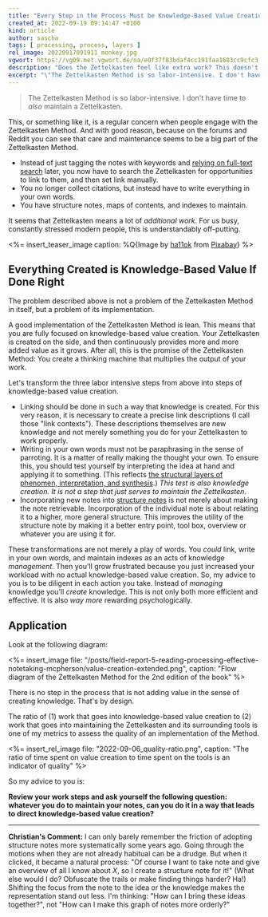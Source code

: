```yaml
---
title: "Every Step in the Process Must be Knowledge-Based Value Creation"
created_at: 2022-09-19 09:14:47 +0100
kind: article
author: sascha
tags: [ processing, process, layers ]
rel_image: 20220917091911_monkey.jpg
vgwort: https://vg09.met.vgwort.de/na/e0f37f83bdaf4cc191faa1683cc9cfc3
description: "Does the Zettelkasten feel like extra work? This doesn't have to be so."
excerpt: "\"The Zettelkasten Method is so labor-intensive. I don't have time to <i>also</i> maintain a Zettelkasten.\" -- This, or something like it, is a regular concern when people engage with the Zettelkasten Method. And with good reason, because on the forums and Reddit you can see that care and maintenance seems to be a big part of the Zettelkasten Method. That's a problem of the implementation."
---
```


> The Zettelkasten Method is so labor-intensive. I don't have time to *also* maintain a Zettelkasten.

This, or something like it, is a regular concern when people engage with the Zettelkasten Method. And with good reason, because on the forums and Reddit you can see that care and maintenance seems to be a big part of the Zettelkasten Method.

- Instead of just tagging the notes with keywords and [relying on full-text search](https://zettelkasten.de/posts/search-alone-is-not-enough/) later, you now have to search the Zettelkasten for opportunities to link to them, and then set link manually.
- You no longer collect citations, but instead have to write everything in your own words.
- You have structure notes, maps of contents, and indexes to maintain.

It seems that Zettelkasten means a lot of *additional work*. For us busy, constantly stressed modern people, this is understandably off-putting.

<%= insert_teaser_image caption: %Q{Image by <a href="https://pixabay.com/users/ha11ok-1785462/">ha11ok</a> from <a href="https://pixabay.com/">Pixabay</a>} %>

## Everything Created is Knowledge-Based Value If Done Right

The problem described above is not a problem of the Zettelkasten Method in itself, but a problem of its implementation.

A good implementation of the Zettelkasten Method is lean. This means that you are fully focused on knowledge-based value creation. Your Zettelkasten is created on the side, and then continuously provides more and more added value as it grows. After all, this is the promise of the Zettelkasten Method: You create a thinking machine that multiplies the output of your work.

Let's transform the three labor intensive steps from above into steps of knowledge-based value creation.

- Linking should be done in such a way that knowledge is created. For this very reason, it is necessary to create a precise link descriptions (I call those "link contexts"). These descriptions themselves are new knowledge and not merely something you do for your Zettelkasten to work properly.
- Writing in your own words must not be paraphrasing in the sense of parroting. It is a matter of really making the thought your own. To ensure this, you should test yourself by interpreting the idea at hand and applying it to something. (This reflects [the structural layers of phenomen, interpretation, and synthesis](https://zettelkasten.de/posts/layers-of-evidence/).) *This test is also knowledge creation. It is not a step that just serves to maintain the Zettelkasten.*
- Incorporating new notes into [structure notes](https://zettelkasten.de/introduction/#structure-notes) is not merely about making the note retrievable. Incorporation of the individual note is about relating it to a higher, more general structure. This improves the utility of the structure note by making it a better entry point, tool box, overview or whatever you are using it for.

These transformations are not merely a play of words. You *could* link, write in your own words, and maintain indexes as an acts of knowledge *management*. Then you'll grow frustrated because you just increased your workload with no actual knowledge-based value creation. So, my advice to you is to be diligent in each action you take. Instead of *managing* knowledge you'll *create* knowledge. This is not only both more efficient and effective. It is also *way more* rewarding psychologically.

## Application

Look at the following diagram:

<%= insert_image file: "/posts/field-report-5-reading-processing-effective-notetaking-mcpherson/value-creation-extended.png", caption:
"Flow diagram of the Zettelkasten Method for the 2nd edition of the book" %>

There is no step in the process that is not adding value in the sense of creating knowledge. That's by design.

The ratio of (1) work that goes into knowledge-based value creation to (2) work that goes into maintaining the Zettelkasten and its surrounding tools is one of my metrics to assess the quality of an implementation of the Method.

<%= insert_rel_image file: "2022-09-06_quality-ratio.png", caption: "The ratio of time spent on value creation to time spent on the tools is an indicator of quality" %>

So my advice to you is:

**Review your work steps and ask yourself the following question: whatever you do to maintain your notes, can you do it in a way that leads to direct knowledge-based value creation?**

----

**Christian's Comment:**  I can only barely remember the friction of adopting structure notes more systematically some years ago. Going through the motions when they are not already habitual can be a drudge. But when it clicked, it became a natural process: "Of course I want to take note and give an overview of all I know about _X_, so I create a structure note for it!" (What else would I do? Obfuscate the trails or make finding things harder? Ha!) Shifting the focus from the note to the idea or the knowledge makes the representation stand out less. I'm thinking: "How can I bring these ideas together?", not "How can I make this graph of notes more orderly?"
